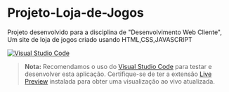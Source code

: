 # Projeto-Loja-de-Jogos
Projeto desenvolvido para a disciplina de "Desenvolvimento Web Cliente", Um site de loja de jogos criado usando HTML,CSS,JAVASCRIPT

[![Visual Studio Code](https://img.shields.io/badge/Visual%20Studio%20Code-Teste%20aqui-blue.svg)](https://code.visualstudio.com/)

> **Nota:** Recomendamos o uso do [Visual Studio Code](https://code.visualstudio.com/) para testar e desenvolver esta aplicação. Certifique-se de ter a extensão [Live Preview](https://marketplace.visualstudio.com/items?itemName=xyz.local-history) instalada para obter uma visualização ao vivo atualizada.

